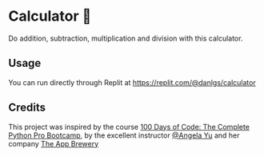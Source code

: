 # Calculator 🧮

Do addition, subtraction, multiplication and division with this calculator.

## Usage

You can run directly through Replit at https://replit.com/@danlgs/calculator

## Credits
This project was inspired by the course [100 Days of Code: The Complete Python Pro Bootcamp](https://www.udemy.com/course/100-days-of-code/), by the excellent instructor [@Angela Yu](https://github.com/angelabauer) and her company [The App Brewery](https://appbrewery.com/)

